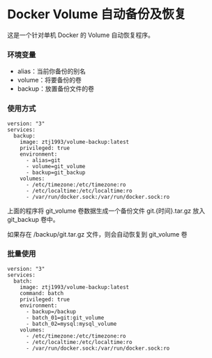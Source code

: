 # Docker Volume 自动备份及恢复

这是一个针对单机 Docker 的 Volume 自动恢复程序。

### 环境变量
- alias：当前你备份的别名
- volume：将要备份的卷
- backup：放置备份文件的卷

### 使用方式
```
version: "3"
services:
  backup:
    image: ztj1993/volume-backup:latest
    privileged: true
    environment:
      - alias=git
      - volume=git_volume
      - backup=git_backup
    volumes:
      - /etc/timezone:/etc/timezone:ro
      - /etc/localtime:/etc/localtime:ro
      - /var/run/docker.sock:/var/run/docker.sock:ro
```

上面的程序将 git_volume 卷数据生成一个备份文件 git.{时间}.tar.gz 放入 git_backup 卷中。

如果存在 /backup/git.tar.gz 文件，则会自动恢复到 git_volume 卷

### 批量使用
```
version: "3"
services:
  batch:
    image: ztj1993/volume-backup:latest
    command: batch
    privileged: true
    environment:
      - backup=/backup
      - batch_01=git:git_volume
      - batch_02=mysql:mysql_volume
    volumes:
      - /etc/timezone:/etc/timezone:ro
      - /etc/localtime:/etc/localtime:ro
      - /var/run/docker.sock:/var/run/docker.sock:ro
```
